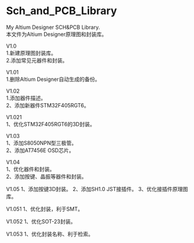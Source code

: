 ﻿# Sch_and_PCB_Library
My Altium Designer SCH&PCB Library.   
本文件为Altium Designer原理图和封装库。
  
V1.0    
  1.新建原理图封装库。   
  2.添加常见元器件和封装。
  
V1.01   
  1.删除Altium Designer自动生成的备份。
  
V1.02   
  1.添加器件描述。   
  2、添加新器件STM32F405RGT6。
  
V1.021    
  1、优化STM32F405RGT6的3D封装。
  
V1.03   
  1、添加S8050NPN型三极管。   
  2、添加AT7456E OSD芯片。
  
V1.04   
  1、优化器件和封装。    
  2、添加按键、晶振等器件和封装。

V1.05
  1、添加按键3D封装。
  2、添加SH1.0 JST接插件。
  3、优化接插件原理图库。

V1.051
  1、优化封装，利于SMT。

V1.052
  1、优化SOT-23封装。

V1.053
  1、优化封装名称、利于检索。
